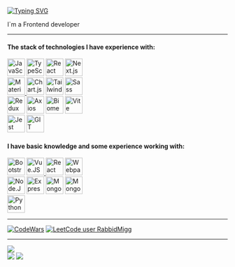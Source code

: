 [![Typing SVG](https://readme-typing-svg.demolab.com?font=DM+Sans&pause=5000&color=000000&background=0BFF0000&vCenter=true&random=false&height=30&lines=Hi+there!+My+name+is+Anatoliy)](https://git.io/typing-svg)
<p align="left">I`m a Frontend developer</p>

---
<h4 align="left">The stack of technologies I have experience with:</h4>
<div >
  <a title="JavaScript" href="https://developer.mozilla.org/en-US/docs/Web/JavaScript" target="_blank" rel="noreferrer" style="text-decoration: none !important;">
    <img src="https://cdn.jsdelivr.net/gh/devicons/devicon/icons/javascript/javascript-original.svg" height="40" alt="JavaScript"/>
  </a>
  <a title="TypeScript" href="https://www.typescriptlang.org/" target="_blank" rel="noreferrer" style="text-decoration: none !important;">
    <img src="https://cdn.jsdelivr.net/gh/devicons/devicon/icons/typescript/typescript-original.svg" height="40" alt="TypeScript"/> 
  </a>
  <a title="React" href="https://reactjs.org/" target="_blank" rel="noreferrer" style="text-decoration: none !important;">
    <img src="https://cdn.jsdelivr.net/gh/devicons/devicon/icons/react/react-original-wordmark.svg" height="40" alt="React"/>
  </a>
  <a title="Next.js" href="https://nextjs.org/" target="_blank" rel="noreferrer" style="text-decoration: none !important;">
    <img src="https://cdn.jsdelivr.net/gh/devicons/devicon@latest/icons/nextjs/nextjs-original.svg" height="40" alt="Next.js"/> 
  </a>
  <br />
  <a title="MaterialUI" href="https://mui.com/" target="_blank" rel="noreferrer">
    <img src="https://cdn.jsdelivr.net/gh/devicons/devicon@latest/icons/chartjs/chartjs-original-wordmark.svg" height="40" alt="MaterialUI" /> 
  </a>
  <a title="Chart.js" href="https://www.chartjs.org/" target="_blank" rel="noreferrer" style="text-decoration: none !important;">
    <img src="https://cdn.jsdelivr.net/gh/devicons/devicon@latest/icons/materialui/materialui-original.svg" height="40" alt="Chart.js" /> 
  </a>
  <a title="TailwindCss" href="https://tailwindcss.com/" target="_blank" rel="noreferrer" style="text-decoration: none !important;">
    <img src="https://cdn.jsdelivr.net/gh/devicons/devicon@latest/icons/tailwindcss/tailwindcss-original.svg" height="40" alt="TailwindCss" /> 
  </a>
  <a title="SCSS / SASS" href="https://sass-lang.com/" target="_blank" rel="noreferrer" style="text-decoration: none !important;">
    <img src="https://cdn.jsdelivr.net/gh/devicons/devicon@latest/icons/sass/sass-original.svg" height="40" alt="Sass"/> 
  </a>
  <br />
  <a title="Redux / Redux Toolkit" href="https://redux.js.org/" target="_blank" rel="noreferrer" style="text-decoration: none !important;">
    <img src="https://cdn.jsdelivr.net/gh/devicons/devicon/icons/redux/redux-original.svg" height="40" alt="Redux"/> 
  </a>
  <a title="Axios" href="https://axios.rest/" target="_blank" rel="noreferrer" style="text-decoration: none !important;">
    <img src="https://cdn.jsdelivr.net/gh/devicons/devicon@latest/icons/axios/axios-plain.svg" height="40" alt="Axios"/> 
  </a>
  <a title="Biome" href="https://biomejs.dev/" target="_blank" rel="noreferrer" style="text-decoration: none !important;">
    <img src="https://cdn.jsdelivr.net/gh/devicons/devicon@latest/icons/biome/biome-original.svg" height="40" alt="Biome"/> 
  </a>
  <a title="Vite" href="https://vite.dev/" target="_blank" rel="noreferrer" style="text-decoration: none !important;">
    <img src="https://cdn.jsdelivr.net/gh/devicons/devicon@latest/icons/vitejs/vitejs-original.svg" height="40" alt="Vite"/> 
  </a>
  <br />
  <a title="Jest" href="https://jestjs.io" target="_blank" rel="noreferrer" style="text-decoration: none !important;">
    <img src="https://cdn.jsdelivr.net/gh/devicons/devicon/icons/jest/jest-plain.svg" height="40" alt="Jest"/> 
  </a>
  <a title="GIT" href="https://git-scm.com" target="_blank" rel="noreferrer" style="text-decoration: none !important;">
    <img src="https://cdn.jsdelivr.net/gh/devicons/devicon/icons/git/git-original.svg" height="40" alt="GIT"/> 
  </a>
</div>
<h4 align="left">I have basic knowledge and some experience working with:</h4>
<div>
  <a title="Bootstrap" href="https://getbootstrap.com/" target="_blank" rel="noreferrer" style="text-decoration: none !important;">
    <img src="https://cdn.jsdelivr.net/gh/devicons/devicon@latest/icons/bootstrap/bootstrap-original-wordmark.svg" height="40"alt="Bootstrap" /> 
  </a>
  <a title="Vue.JS" href="https://vuejs.org/" target="_blank" rel="noreferrer">
    <img src="https://cdn.jsdelivr.net/gh/devicons/devicon@latest/icons/vuejs/vuejs-original-wordmark.svg" height="40" alt="Vue.JS"/> 
  </a>
  <a title="React Native" href="https://reactnative.dev/" target="_blank" rel="noreferrer" style="text-decoration: none !important;">
    <img src="https://cdn.jsdelivr.net/gh/devicons/devicon@latest/icons/reactnative/reactnative-original-wordmark.svg" height="40" alt="React Native"/> 
  </a>
  <a title="Webpack" href="https://webpack.js.org/" target="_blank" rel="noreferrer" style="text-decoration: none !important;">
    <img src="https://cdn.jsdelivr.net/gh/devicons/devicon/icons/webpack/webpack-original.svg" height="40" alt="Webpack"/> 
  </a>
  <br />
  <a title="Node.JS" href="https://nodejs.org/en/" target="_blank" rel="noreferrer" style="text-decoration: none !important;">
    <img src="https://cdn.jsdelivr.net/gh/devicons/devicon/icons/nodejs/nodejs-original-wordmark.svg" height="40" alt="Node.JS"/> 
  </a>
  <a title="Express" href="https://expressjs.com/" target="_blank" rel="noreferrer" style="text-decoration: none !important;">
    <img src="https://cdn.jsdelivr.net/gh/devicons/devicon@latest/icons/express/express-original.svg" height="40" alt="Express"/> 
  </a>
  <a title="MongoBD" href="https://www.mongodb.com/" target="_blank" rel="noreferrer" style="text-decoration: none !important;">
    <img src="https://cdn.jsdelivr.net/gh/devicons/devicon@latest/icons/mongodb/mongodb-original-wordmark.svg" height="40" alt="MongoBD"/> 
  </a>
  <a title="Mongoose" href="https://mongoosejs.com/" target="_blank" rel="noreferrer" style="text-decoration: none !important;">
    <img src="https://cdn.jsdelivr.net/gh/devicons/devicon@latest/icons/mongoose/mongoose-original-wordmark.svg" height="40" alt="Mongoose"/> 
  </a>
  <br />
  <a title="Python" href="https://www.python.org/" target="_blank" rel="noreferrer" style="text-decoration: none !important;">
    <img src="https://cdn.jsdelivr.net/gh/devicons/devicon/icons/python/python-original-wordmark.svg" height="40" alt="Python"/> 
  </a>
</div>

---
[![CodeWars](https://www.codewars.com/users/Migg%20Rabbid/badges/small)](https://www.codewars.com/users/Migg%20Rabbid) [![LeetCode user RabbidMigg](https://img.shields.io/badge/dynamic/json?style=flat-square&labelColor=black&color=%23ffa116&label=Solved&query=solvedOverTotal&url=https%3A%2F%2Fleetcode-badge.vercel.app%2Fapi%2Fusers%2FRabbidMigg&logo=leetcode&logoColor=yellow)](https://leetcode.com/RabbidMigg/)

---
![](http://github-profile-summary-cards.vercel.app/api/cards/profile-details?username=MiggRabbid&theme=default)
<br>
![](http://github-profile-summary-cards.vercel.app/api/cards/stats?username=MiggRabbid&theme=default)
![](http://github-profile-summary-cards.vercel.app/api/cards/most-commit-language?username=MiggRabbid&theme=default)

